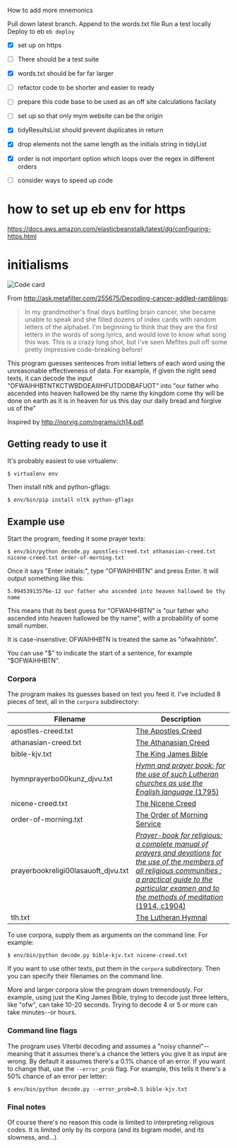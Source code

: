 How to add more mnemonics

Pull down latest branch. 
Append to the words.txt file
Run a test locally   
Deploy to eb         `eb deploy`



- [x] set up on https
- [ ] There should be a test suite
- [x] words.txt should be far far larger
- [ ] refactor code to be shorter and easier to ready
- [ ] prepare this code base to be used as an off site calculations facilaty
- [ ] set up so that only mym website can be the origin
- [x] tidyResultsList should prevent duplicates in return
- [x] drop elements not the same length as the initials string in tidyList
- [x] order is not important option which loops over the regex in different orders
- [ ] consider ways to speed up code




# how to set up eb env for https
https://docs.aws.amazon.com/elasticbeanstalk/latest/dg/configuring-https.html
















# initialisms

![Code card](https://raw.github.com/wiseman/initialisms/master/code-card.jpg "code card")

From http://ask.metafilter.com/255675/Decoding-cancer-addled-ramblings:

> In my grandmother's final days battling brain cancer, she became
> unable to speak and she filled dozens of index cards with random
> letters of the alphabet. I'm beginning to think that they are the
> first letters in the words of song lyrics, and would love to know
> what song this was. This is a crazy long shot, but I've seen Mefites
> pull off some pretty impressive code-breaking before!

This program guesses sentences from initial letters of each word using
the unreasonable effectiveness of data.  For example, if given the
right seed texts, it can decode the input
"OFWAIHHBTNTKCTWBDOEAIIIHFUTDODBAFUOT" into "our father who ascended
into heaven hallowed be thy name thy kingdom come thy will be done on
earth as it is in heaven for us this day our daily bread and forgive
us of the"

Inspired by http://norvig.com/ngrams/ch14.pdf.


## Getting ready to use it

It's probably easiest to use virtualenv:

```
$ virtualenv env
```

Then install nltk and python-gflags:

```
$ env/bin/pip install nltk python-gflags
```


## Example use

Start the program, feeding it some prayer texts:

```
$ env/bin/python decode.py apostles-creed.txt athanasian-creed.txt nicene-creed.txt order-of-morning.txt
```

Once it says "Enter initials:", type "OFWAIHHBTN" and press Enter.  It
will output something like this:

```
5.99453913576e-12 our father who ascended into heaven hallowed be thy name
```

This means that its best guess for "OFWAIHHBTN" is "our father who
ascended into heaven hallowed be thy name", with a probability of some
small number.

It is case-insenstive: OFWAIHHBTN is treated the same as "ofwaihhbtn".

You can use "$" to indicate the start of a sentence, for example
"$OFWAIHHBTN".


### Corpora

The program makes its guesses based on text you feed it.  I've
included 8 pieces of text, all in the `corpora` subdirectory:

|Filename                           |Description|
|-----------------------------------|-----------|
|apostles-creed.txt                 |[The Apostles Creed](https://www.ccel.org/creeds/apostles.creed.html)|
|athanasian-creed.txt               |[The Athanasian Creed](https://en.wikipedia.org/wiki/Athanasian_Creed)|
|bible-kjv.txt                      |[The King James Bible](https://en.wikipedia.org/wiki/King_James_Version)|
|hymnprayerbo00kunz_djvu.txt        |[<em>Hymn and prayer book: for the use of such Lutheran churches as use the English language</em> (1795)](https://archive.org/details/hymnprayerbo00kunz)|
|nicene-creed.txt                   |[The Nicene Creed](https://en.wikipedia.org/wiki/Nicene_Creed)|
|order-of-morning.txt               |[The Order of Morning Service](http://www.lutheran-hymnal.com/online/page5.html)
|prayerbookreligi00lasauoft_djvu.txt|[<em>Prayer-book for religious: a complete manual of prayers and devotions for the use of the members of all religious communities : a practical guide to the particular examen and to the methods of meditation</em> (1914, c1904)](https://archive.org/details/prayerbookreligi00lasauoft)|
|tlh.txt                            |[The Lutheran Hymnal](http://www.projectwittenberg.org/etext/hymnals/tlh/)|

To use corpora, supply them as arguments on the command line.  For example:

```
$ env/bin/python decode.py bible-kjv.txt nicene-creed.txt
```

If you want to use other texts, put them in the `corpora`
subdirectory.  Then you can specify their filenames on the command
line.

More and larger corpora slow the program down tremendously.  For
example, using just the King James Bible, trying to decode just three
letters, like "ofw", can take 10-20 seconds.  Trying to decode 4 or 5
or more can take minutes--or hours.


### Command line flags

The program uses Viterbi decoding and assumes a "noisy
channel"--meaning that it assumes there's a chance the letters you
give it as input are wrong.  By default it assumes there's a 0.1%
chance of an error.  If you want to change that, use the
`--error_prob` flag.  For example, this tells it there's a 50% chance
of an error per letter:

```
$ env/bin/python decode.py --error_prob=0.5 bible-kjv.txt
```

### Final notes

Of course there's no reason this code is limited to interpreting
religious codes.  It is limited only by its corpora (and its bigram
model, and its slowness, and...).
